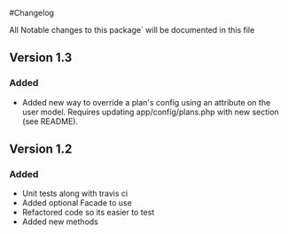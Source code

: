 #Changelog

All Notable changes to this package` will be documented in this file

## Version 1.3

### Added

- Added new way to override a plan's config using an attribute on the user model. Requires updating app/config/plans.php with new section (see README).

## Version 1.2

### Added

- Unit tests along with travis ci 
- Added optional Facade to use
- Refactored code so its easier to test
- Added new methods